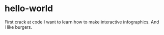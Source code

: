 # hello-world
First crack at code
I want to learn how to make interactive infographics. And I like burgers.
